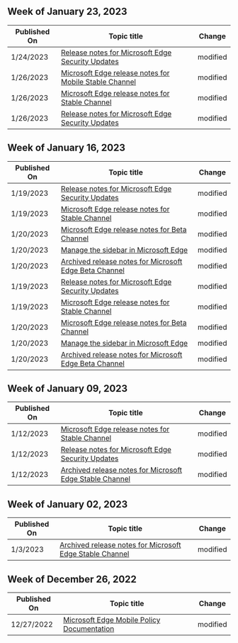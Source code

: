 <!-- This file is generated automatically each week. Changes made to this file will be overwritten.-->



## Week of January 23, 2023


| Published On |Topic title | Change |
|------|------------|--------|
| 1/24/2023 | [Release notes for Microsoft Edge Security Updates](/DeployEdge/microsoft-edge-relnotes-security) | modified |
| 1/26/2023 | [Microsoft Edge release notes for Mobile Stable Channel](/DeployEdge/microsoft-edge-relnote-mobile-stable-channel) | modified |
| 1/26/2023 | [Microsoft Edge release notes for Stable Channel](/DeployEdge/microsoft-edge-relnote-stable-channel) | modified |
| 1/26/2023 | [Release notes for Microsoft Edge Security Updates](/DeployEdge/microsoft-edge-relnotes-security) | modified |


## Week of January 16, 2023


| Published On |Topic title | Change |
|------|------------|--------|
| 1/19/2023 | [Release notes for Microsoft Edge Security Updates](/DeployEdge/microsoft-edge-relnotes-security) | modified |
| 1/19/2023 | [Microsoft Edge release notes for Stable Channel](/DeployEdge/microsoft-edge-relnote-stable-channel) | modified |
| 1/20/2023 | [Microsoft Edge release notes for Beta Channel](/DeployEdge/microsoft-edge-relnote-beta-channel) | modified |
| 1/20/2023 | [Manage the sidebar in Microsoft Edge](/DeployEdge/microsoft-edge-sidebar) | modified |
| 1/20/2023 | [Archived release notes for Microsoft Edge Beta Channel](/DeployEdge/microsoft-edge-relnote-archive-beta-channel) | modified |
| 1/19/2023 | [Release notes for Microsoft Edge Security Updates](/DeployEdge/microsoft-edge-relnotes-security) | modified |
| 1/19/2023 | [Microsoft Edge release notes for Stable Channel](/DeployEdge/microsoft-edge-relnote-stable-channel) | modified |
| 1/20/2023 | [Microsoft Edge release notes for Beta Channel](/DeployEdge/microsoft-edge-relnote-beta-channel) | modified |
| 1/20/2023 | [Manage the sidebar in Microsoft Edge](/DeployEdge/microsoft-edge-sidebar) | modified |
| 1/20/2023 | [Archived release notes for Microsoft Edge Beta Channel](/DeployEdge/microsoft-edge-relnote-archive-beta-channel) | modified |


## Week of January 09, 2023


| Published On |Topic title | Change |
|------|------------|--------|
| 1/12/2023 | [Microsoft Edge release notes for Stable Channel](/DeployEdge/microsoft-edge-relnote-stable-channel) | modified |
| 1/12/2023 | [Release notes for Microsoft Edge Security Updates](/DeployEdge/microsoft-edge-relnotes-security) | modified |
| 1/12/2023 | [Archived release notes for Microsoft Edge Stable Channel](/DeployEdge/microsoft-edge-relnote-archive-stable-channel) | modified |


## Week of January 02, 2023


| Published On |Topic title | Change |
|------|------------|--------|
| 1/3/2023 | [Archived release notes for Microsoft Edge Stable Channel](/DeployEdge/microsoft-edge-relnote-archive-stable-channel) | modified |


## Week of December 26, 2022


| Published On |Topic title | Change |
|------|------------|--------|
| 12/27/2022 | [Microsoft Edge Mobile Policy Documentation](/DeployEdge/microsoft-edge-mobile-policies) | modified |
